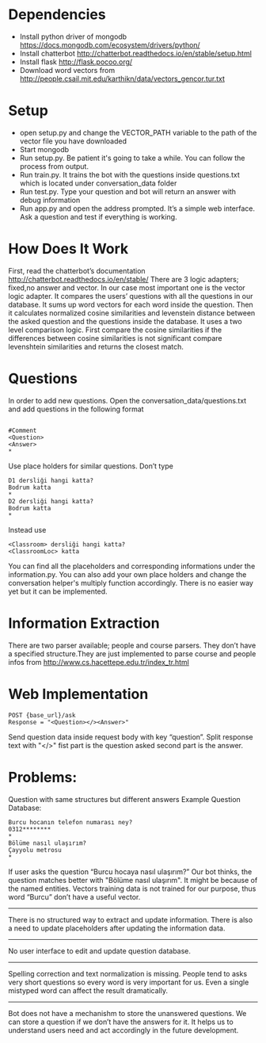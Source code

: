 # Dependencies
  - Install python driver of mongodb https://docs.mongodb.com/ecosystem/drivers/python/
  - Install chatterbot http://chatterbot.readthedocs.io/en/stable/setup.html
  - Install flask http://flask.pocoo.org/
  - Download word vectors from http://people.csail.mit.edu/karthikn/data/vectors_gencor.tur.txt

# Setup
  - open setup.py and change the VECTOR_PATH variable to the path of the vector file you have downloaded
- Start mongodb
- Run setup.py. Be patient it's going to take a while. You can follow the process from output.
- Run train.py. It trains the bot with the questions inside questions.txt which is located under conversation_data folder
- Run test.py. Type your question and bot will return an answer with debug information
- Run app.py and open the address prompted. It’s a simple web interface. Ask a question and test if everything is working.
# How Does It Work
First, read the chatterbot’s documentation http://chatterbot.readthedocs.io/en/stable/
There are 3 logic adapters; fixed,no answer and vector. In our case most important one is the vector logic adapter. It compares the users’ questions with all the questions in our database. It sums up word vectors for each word inside the question. Then it calculates normalized cosine similarities and levenstein distance between the asked question and the questions inside the database. It uses a two level comparison logic. First compare the cosine similarities if the differences between cosine similarities is not significant compare levenshtein similarities and returns the closest match.

# Questions
In order to add new questions. Open the conversation_data/questions.txt and add questions in the following format

```

#Comment
<Question>
<Answer>
*

```
Use place holders for similar questions. Don’t type
```
D1 dersliği hangi katta?
Bodrum katta
*
D2 dersliği hangi katta?
Bodrum katta
*
```
Instead use
```
<Classroom> dersliği hangi katta?
<ClassroomLoc> katta
```
You can find all the placeholders and corresponding informations under the information.py. You can also add your own place holders and change the conversation helper's multiply function accordingly. There is no easier way yet but it can be implemented.

# Information Extraction
There are two parser available; people and course parsers. They don’t have a specified structure.They are just implemented to parse course and people infos from http://www.cs.hacettepe.edu.tr/index_tr.html

# Web Implementation
```
POST {base_url}/ask
Response = "<Question></><Answer>"
```
Send question data inside request body with key “question”. Split response text with "</>" fist part is the question asked second part is the answer.

# Problems:
Question with same structures but different answers
Example Question Database:
```
Burcu hocanın telefon numarası ney?
0312********
*
Bölüme nasıl ulaşırım?
Çayyolu metrosu
*
```

If user asks the question “Burcu hocaya nasıl ulaşırım?”
Our bot thinks, the question matches better with "Bölüme nasıl ulaşırım". It might be because of the named entities. Vectors training data is not trained for our purpose, thus word “Burcu” don’t have a useful vector.

---
There is no structured way to extract and update information. There is also a need to update placeholders after updating the information data.

---
No user interface to edit and update question database.

---

Spelling correction and text normalization is missing. People tend to asks very short questions so every word is very important for us. Even a single mistyped word can affect the result dramatically.

---
Bot does not  have a mechanishm to store the unanswered questions. We can store a question if we don’t have the answers for it. It helps us to understand users need and act accordingly in the future development.
